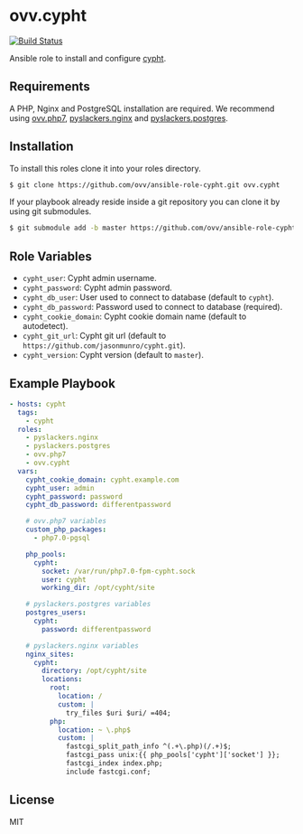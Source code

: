 ovv.cypht
=========

[![Build Status](https://travis-ci.org/ovv/ansible-role-cypht.svg?branch=master)](https://travis-ci.org/ovv/ansible-role-cypht)

Ansible role to install and configure [cypht](https://cypht.org/).

Requirements
------------

A PHP, Nginx and PostgreSQL installation are required. We recommend using [ovv.php7](https://github.com/ovv/ansible-role-php7),
[pyslackers.nginx](https://github.com/pyslackers/ansible-role-nginx) and [pyslackers.postgres](https://github.com/pyslackers/ansible-role-postgres).

Installation
------------

To install this roles clone it into your roles directory.

```bash
$ git clone https://github.com/ovv/ansible-role-cypht.git ovv.cypht
```

If your playbook already reside inside a git repository you can clone it by using git submodules.

```bash
$ git submodule add -b master https://github.com/ovv/ansible-role-cypht.git ovv.cypht
```

Role Variables
--------------

* `cypht_user`: Cypht admin username.
* `cypht_password`: Cypht admin password.
* `cypht_db_user`: User used to connect to database (default to `cypht`).
* `cypht_db_password`: Password used to connect to database (required).
* `cypht_cookie_domain`: Cypht cookie domain name (default to autodetect).
* `cypht_git_url`: Cypht git url (default to `https://github.com/jasonmunro/cypht.git`).
* `cypht_version`: Cypht version (default to `master`).

Example Playbook
----------------

```yml
- hosts: cypht
  tags:
    - cypht
  roles:
    - pyslackers.nginx
    - pyslackers.postgres
    - ovv.php7
    - ovv.cypht
  vars:
    cypht_cookie_domain: cypht.example.com
    cypht_user: admin
    cypht_password: password
    cypht_db_password: differentpassword

    # ovv.php7 variables
    custom_php_packages:
      - php7.0-pgsql

    php_pools:
      cypht:
        socket: /var/run/php7.0-fpm-cypht.sock
        user: cypht
        working_dir: /opt/cypht/site

    # pyslackers.postgres variables
    postgres_users:
      cypht:
        password: differentpassword

    # pyslackers.nginx variables
    nginx_sites:
      cypht:
        directory: /opt/cypht/site
        locations:
          root:
            location: /
            custom: |
              try_files $uri $uri/ =404;
          php:
            location: ~ \.php$
            custom: |
              fastcgi_split_path_info ^(.+\.php)(/.+)$;
              fastcgi_pass unix:{{ php_pools['cypht']['socket'] }};
              fastcgi_index index.php;
              include fastcgi.conf;
```

License
-------

MIT

